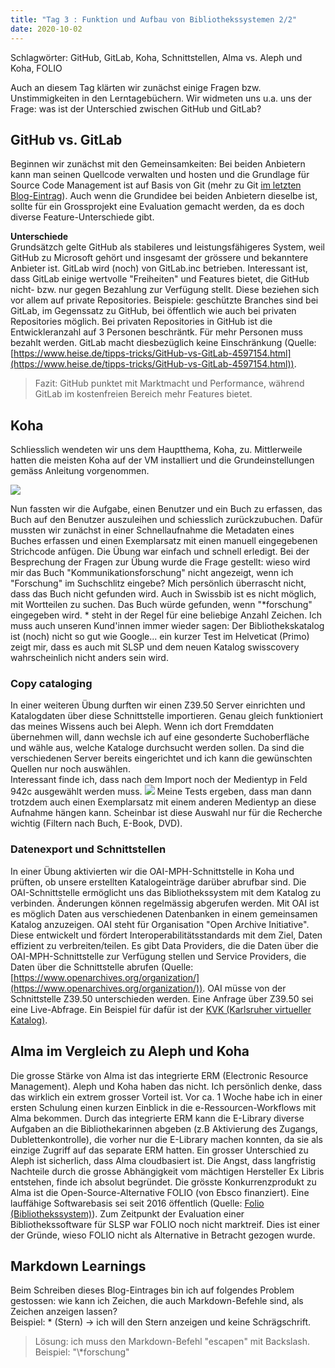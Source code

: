 ```yaml
---
title: "Tag 3 : Funktion und Aufbau von Bibliothekssystemen 2/2"
date: 2020-10-02
---
```

Schlagwörter: GitHub, GitLab, Koha, Schnittstellen, Alma vs. Aleph und Koha, FOLIO

Auch an diesem Tag klärten wir zunächst einige Fragen bzw. Unstimmigkeiten in den Lerntagebüchern. Wir widmeten uns u.a. uns der Frage: was ist der Unterschied zwischen GitHub und GitLab? 

## GitHub vs. GitLab
Beginnen wir zunächst mit den Gemeinsamkeiten: Bei beiden Anbietern kann man seinen Quellcode verwalten und hosten und die Grundlage für Source Code Management ist auf Basis von Git (mehr zu Git [im letzten Blog-Eintrag](https://fluecksandra.github.io/2020/09/25/tag2.html)). Auch wenn die Grundidee bei beiden Anbietern dieselbe ist, sollte für ein Grossprojekt eine Evaluation gemacht werden, da es doch diverse Feature-Unterschiede gibt.

**Unterschiede**  
Grundsätzch gelte GitHub als stabileres und leistungsfähigeres System, weil GitHub zu Microsoft gehört und insgesamt der grössere und bekanntere Anbieter ist. GitLab wird (noch) von GitLab.inc betrieben. Interessant ist, dass GitLab einige wertvolle "Freiheiten" und Features bietet, die GitHub nicht- bzw. nur gegen Bezahlung zur Verfügung stellt. Diese beziehen sich vor allem auf private Repositories. Beispiele: geschützte Branches sind bei GitLab, im Gegenssatz zu GitHub, bei öffentlich wie auch bei privaten Repositories möglich. Bei privaten Repositories in GitHub ist die Entwickleranzahl auf 3 Personen beschräntk. Für mehr Personen muss bezahlt werden. GitLab macht diesbezüglich keine Einschränkung (Quelle: [https://www.heise.de/tipps-tricks/GitHub-vs-GitLab-4597154.html](https://www.heise.de/tipps-tricks/GitHub-vs-GitLab-4597154.html)).
> Fazit: GitHub punktet mit Marktmacht und Performance, während GitLab im kostenfreien Bereich mehr Features bietet.  

## Koha
Schliesslich wendeten wir uns dem Hauptthema, Koha, zu. Mittlerweile hatten die meisten Koha auf der VM installiert und die Grundeinstellungen gemäss Anleitung vorgenommen.

![]({{site.baseurl}}/images/koha_startseite.png)

Nun fassten wir die Aufgabe, einen Benutzer und ein Buch zu erfassen, das Buch auf den Benutzer auszuleihen und schiesslich zurückzubuchen. Dafür mussten wir zunächst in einer Schnellaufnahme die Metadaten eines Buches erfassen und einen Exemplarsatz mit einen manuell eingegebenen Strichcode anfügen. Die Übung war einfach und schnell erledigt. Bei der Besprechung der Fragen zur Übung wurde die Frage gestellt: wieso wird mir das Buch "Kommunikationsforschung" nicht angezeigt, wenn ich "Forschung" im Suchschlitz eingebe? Mich persönlich überrascht nicht, dass das Buch nicht gefunden wird. Auch in Swissbib ist es nicht möglich, mit Wortteilen zu suchen. Das Buch würde gefunden, wenn "\*forschung" eingegeben wird. * steht in der Regel für eine beliebige Anzahl Zeichen. Ich muss auch unseren Kund'innen immer wieder sagen: Der Bibliothekskatalog ist (noch) nicht so gut wie Google... ein kurzer Test im Helveticat (Primo) zeigt mir, dass es auch mit SLSP und dem neuen Katalog swisscovery wahrscheinlich nicht anders sein wird. 

### Copy cataloging
In einer weiteren Übung durften wir einen Z39.50 Server einrichten und Katalogdaten über diese Schnittstelle importieren. Genau gleich funktioniert das meines Wissens auch bei Aleph. Wenn ich dort Fremddaten übernehmen will, dann wechsle ich auf eine gesonderte Suchoberfläche und wähle aus, welche Kataloge durchsucht werden sollen. Da sind die verschiedenen Server bereits eingerichtet und ich kann die gewünschten Quellen nur noch auswählen.  
Interessant finde ich, dass nach dem Import noch der Medientyp in Feld 942c ausgewählt werden muss. 
![]({{site.baseurl}}/images/koha_tag942.png)
Meine Tests ergeben, dass man dann trotzdem auch einen Exemplarsatz mit einem anderen Medientyp an diese Aufnahme hängen kann. Scheinbar ist diese Auswahl nur für die Recherche wichtig (Filtern nach Buch, E-Book, DVD).

### Datenexport und Schnittstellen
In einer Übung aktivierten wir die OAI-MPH-Schnittstelle in Koha und prüften, ob unsere erstellten Katalogeinträge darüber abrufbar sind. Die OAI-Schnittstelle ermöglicht uns das Bibliothekssystem mit dem Katalog zu verbinden. Änderungen können regelmässig abgerufen werden. Mit OAI ist es möglich Daten aus verschiedenen Datenbanken in einem gemeinsamen Katalog anzuzeigen.
OAI steht für Organisation "Open Archive Initiative". Diese entwickelt und fördert Interoperabilitätsstandards mit dem Ziel, Daten effizient zu verbreiten/teilen. Es gibt Data Providers, die die Daten über die OAI-MPH-Schnittstelle zur Verfügung stellen und Service Providers, die Daten über die Schnittstelle abrufen (Quelle: [https://www.openarchives.org/organization/](https://www.openarchives.org/organization/)).
OAI müsse von der Schnittstelle Z39.50 unterschieden werden. Eine Anfrage über Z39.50 sei eine Live-Abfrage. Ein Beispiel für dafür ist der [KVK (Karlsruher virtueller Katalog)](https://kvk.bibliothek.kit.edu/?digitalOnly=0&embedFulltitle=0&newTab=0).

## Alma im Vergleich zu Aleph und Koha
Die grosse Stärke von Alma ist das integrierte ERM (Electronic Resource Management). Aleph und Koha haben das nicht. Ich persönlich denke, dass das wirklich ein extrem grosser Vorteil ist. Vor ca. 1 Woche habe ich in einer ersten Schulung einen kurzen Einblick in die e-Ressourcen-Workflows mit Alma bekommen. Durch das integrierte ERM kann die E-Library diverse Aufgaben an die Bibliothekarinnen abgeben (z.B Aktivierung des Zugangs, Dublettenkontrolle), die vorher nur die E-Library machen konnten, da sie als einzige Zugriff auf das separate ERM hatten. Ein grosser Unterschied zu Aleph ist sicherlich, dass Alma cloudbasiert ist. Die Angst, dass langfristig Nachteile durch die grosse Abhängigkeit vom mächtigen Hersteller Ex Libris entstehen, finde ich absolut begründet. 
Die grösste Konkurrenzprodukt zu Alma ist die Open-Source-Alternative FOLIO (von Ebsco finanziert). Eine lauffähige Softwarebasis sei seit 2016 öffentlich (Quelle: [Folio (Bibliothekssystem)](https://de.wikipedia.org/wiki/Folio_(Bibliothekssoftware))). Zum Zeitpunkt der Evaluation einer Bibliothekssoftware für SLSP war FOLIO noch nicht marktreif. Dies ist einer der Gründe, wieso FOLIO nicht als Alternative in Betracht gezogen wurde.

## Markdown Learnings
Beim Schreiben dieses Blog-Eintrages bin ich auf folgendes Problem gestossen: wie kann ich Zeichen, die auch Markdown-Befehle sind, als Zeichen anzeigen lassen?  
Beispiel:  \* (Stern) -> ich will den Stern anzeigen und keine Schrägschrift.
> Lösung: ich muss den Markdown-Befehl "escapen" mit Backslash. Beispiel: "\\\*forschung"


